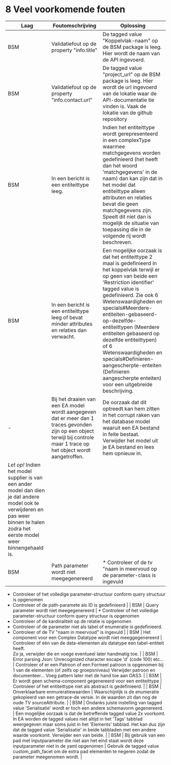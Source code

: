 # 8 Veel voorkomende fouten

| Laag | Foutomschrijving | Oplossing |
| --- | --- | --- |
| BSM | Validatiefout op de property "info.title"  | De tagged value "Koppelvlak-naam" op de BSM package is leeg. Hier wordt de naam van de API ingevoerd. |
| BSM | Validatiefout op de property "info.contact.url"  | De tagged value "project_url" op de BSM package is leeg. Hier wordt de url ingevoerd van de lokatie waar de API-documentatie tie vinden is. Vaak de lokatie van de github repository |
| BSM | In een bericht is een entiteittype leeg.  | Indien het entiteittype wordt gerepresenteerd in een complexType waarmee matchgegevens worden gedefinieerd (het heeft dan het woord 'matchgegevens' in de naam) dan kan zijn dat in het model dat entiteittype alleen attributen en relaties bevat die geen matchgegevens zijn. Speelt dit niet dan is mogelijk de situatie van toepassing die in de volgende rij wordt beschreven. |
| BSM | In een bericht is een entiteittype leeg of bevat minder attributes en relaties dan verwacht. | Een mogelijke oorzaak is dat het entiteittype 2 maal is gedefinieerd in het koppelvlak terwijl er op geen van beide een 'Restriction identifier' tagged value is gedefinieerd. Zie ook  6 Wetenswaardigheden en specials#Meerdere-entiteiten-gebaseerd-op-dezelfde-entiteittypen  (Meerdere entiteiten gebaseerd op dezelfde entiteittypen) of   6 Wetenswaardigheden en specials#Definieren-aangescherpte-enteiten  (Definieren aangescherpte enteiten) voor een uitgebreide beschrijving. |
| - | Bij het draaien van een EA model wordt aangegeven dat er meer dan 1 traces gevonden zijn op een object terwijl bij controle maar 1 trace op het object wordt aangetroffen. | De oorzaak dat dit optreedt kan hem zitten in het corrupt raken van het database model waaruit een EA bestand in feite bestaat. Verwijder het model uit je EA bestand en lees hem opnieuw in. 
*Let op!* Indien het model supplier is van een ander model dan dien je dat andere model ook te verwijderen en pas weer binnen te halen zodra het eerste model weer binnengehaald is. |
| BSM | Path parameter wordt niet meegegenereerd | * Controleer of de tv "naam in meervoud op de parameter-class is ingevuld
* Controleer of het volledige parameter-structuur conform query structuur is opgenomen
* Controleer of de path-paramete als ID is gedefinieerd  |
| BSM | Query parameter wordt niet meegegenereerd | * Controleer of het volledige parameter-structuur conform query structuur is opgenomen
* Controleer of de kardinaliteit op de relatie is opgenomen
* Controleer of de parameter niet als tabel of enumeratie is gedefinieerd. 
* Controleer of de TV "naam in meervoud" is ingevuld |
| BSM | Het component voor een Complex Datatype wordt niet meeggegenereerd | Controleer of één van de data-elementen als datatype een tabel-entiteit heeft.  
   Zo ja, verwijder die en voege eventueel later handmatig toe. |
| BSM | Error parsing Json: Unrecognized character escape 'd' (code 100) etc... | Controleer of er een Patroon of een Formeel patroon is opgenomen bij 1 van de elementen (of zelfs op groepsniveau)
   Verwijder patroon en documenteer...
   Voeg pattern later met de hand toe aan OAS3. |
| BSM | Er wordt geen schema-component gegenereerd voor een entiteittype | Controleer of het entiteittype niet als abstract is gedefinieerd. |
| BSM | Onverklaarbare enmureratiewaarden | Waarschijnlijk is de enumeratie gekopieerd van een getrace-de versie. In de waarden zit dan nog de oude TV sourceAttribute. |
| BSM | Ondanks juiste instelling van tagged value 'Serialisatie' wordt er toch een andere schemavorm gegenereerd. | Een mogelijke oorzaak is dat de betreffende tagged value 2x voorkomt. In EA worden de tagged values niet altijd in het 'Tags' tabblad weergegeven maar soms juist in het 'Elements' tabblad. Het kan dus zijn dat de tagged value 'Serialisatie' in beide tabbladen met een andere waarde voorkomt. Verwijder een van beide. |
| BSM | Bij gebruik van een pad met inputparameter die niet aan het eind staat wordt deze inputparameter niet in de yaml opgenomen | Gebruik de tagged value custom_path_facet om de extra pad elementen te negeren zodat de parameter meegenomen wordt. |

